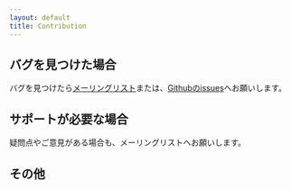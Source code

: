 ```yaml
---
layout: default
title: Contribution
---
```


バグを見つけた場合
------------------
バグを見つけたら[メーリングリスト](#)または、[Githubのissues](https://github.com/logaling/logaling-command/issues)へお願いします。


サポートが必要な場合
--------------------
疑問点やご意見がある場合も、メーリングリストへお願いします。


その他
------
